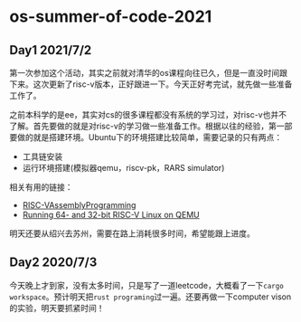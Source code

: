 # os-summer-of-code-2021

## Day1 2021/7/2
第一次参加这个活动，其实之前就对清华的os课程向往已久，但是一直没时间跟下来。这次更新了risc-v版本，正好跟进一下。今天正好考完试，就先做一些准备工作了。

之前本科学的是ee，其实对cs的很多课程都没有系统的学习过，对risc-v也并不了解。首先要做的就是对risc-v的学习做一些准备工作。根据以往的经验，第一部要做的就是搭建环境。Ubuntu下的环境搭建比较简单，需要记录的只有两点：

- 工具链安装
- 运行环境搭建(模拟器qemu，riscv-pk，RARS simulator)

相关有用的链接：
- [RISC-VAssemblyProgramming](https://passlab.github.io/ITSC3181/resources/RISC-VAssemblyProgramming.html)
- [Running 64- and 32-bit RISC-V Linux on QEMU](https://risc-v-getting-started-guide.readthedocs.io/en/latest/linux-qemu.html)

明天还要从绍兴去苏州，需要在路上消耗很多时间，希望能跟上进度。

## Day2 2020/7/3
今天晚上才到家，没有太多时间，只是写了一道leetcode，大概看了一下`cargo workspace`。预计明天把`rust programing`过一遍。还要再做一下computer vison的实验，明天要抓紧时间！